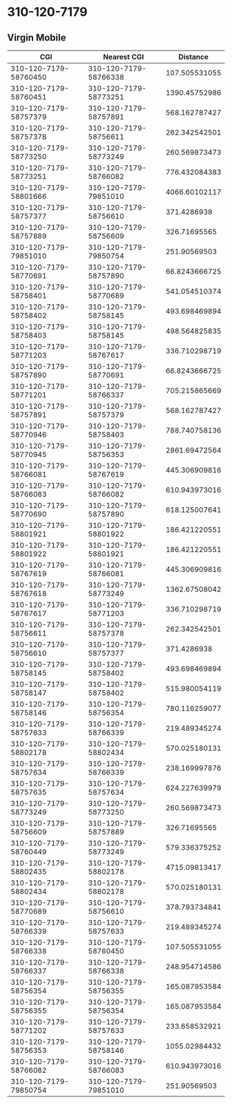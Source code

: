 # 310-120-7179
## Virgin Mobile


| CGI | Nearest CGI | Distance |
|-----|-------------|----------|
| 310-120-7179-58760450 | 310-120-7179-58766338 | 107.505531055 |
| 310-120-7179-58760451 | 310-120-7179-58773251 | 1390.45752986 |
| 310-120-7179-58757379 | 310-120-7179-58757891 | 568.162787427 |
| 310-120-7179-58757378 | 310-120-7179-58756611 | 262.342542501 |
| 310-120-7179-58773250 | 310-120-7179-58773249 | 260.569873473 |
| 310-120-7179-58773251 | 310-120-7179-58766082 | 776.432084383 |
| 310-120-7179-58801666 | 310-120-7179-79851010 | 4066.60102117 |
| 310-120-7179-58757377 | 310-120-7179-58756610 | 371.4286938 |
| 310-120-7179-58757889 | 310-120-7179-58756609 | 326.71695565 |
| 310-120-7179-79851010 | 310-120-7179-79850754 | 251.90569503 |
| 310-120-7179-58770691 | 310-120-7179-58757890 | 66.8243666725 |
| 310-120-7179-58758401 | 310-120-7179-58770689 | 541.054510374 |
| 310-120-7179-58758402 | 310-120-7179-58758145 | 493.698469894 |
| 310-120-7179-58758403 | 310-120-7179-58758145 | 498.564825835 |
| 310-120-7179-58771203 | 310-120-7179-58767617 | 336.710298719 |
| 310-120-7179-58757890 | 310-120-7179-58770691 | 66.8243666725 |
| 310-120-7179-58771201 | 310-120-7179-58766337 | 705.215865669 |
| 310-120-7179-58757891 | 310-120-7179-58757379 | 568.162787427 |
| 310-120-7179-58770946 | 310-120-7179-58758403 | 788.740758136 |
| 310-120-7179-58770945 | 310-120-7179-58756353 | 2861.69472564 |
| 310-120-7179-58766081 | 310-120-7179-58767619 | 445.306909816 |
| 310-120-7179-58766083 | 310-120-7179-58766082 | 610.943973016 |
| 310-120-7179-58770690 | 310-120-7179-58757890 | 618.125007641 |
| 310-120-7179-58801921 | 310-120-7179-58801922 | 186.421220551 |
| 310-120-7179-58801922 | 310-120-7179-58801921 | 186.421220551 |
| 310-120-7179-58767619 | 310-120-7179-58766081 | 445.306909816 |
| 310-120-7179-58767618 | 310-120-7179-58773249 | 1362.67508042 |
| 310-120-7179-58767617 | 310-120-7179-58771203 | 336.710298719 |
| 310-120-7179-58756611 | 310-120-7179-58757378 | 262.342542501 |
| 310-120-7179-58756610 | 310-120-7179-58757377 | 371.4286938 |
| 310-120-7179-58758145 | 310-120-7179-58758402 | 493.698469894 |
| 310-120-7179-58758147 | 310-120-7179-58758402 | 515.980054119 |
| 310-120-7179-58758146 | 310-120-7179-58756354 | 780.116259077 |
| 310-120-7179-58757633 | 310-120-7179-58766339 | 219.489345274 |
| 310-120-7179-58802178 | 310-120-7179-58802434 | 570.025180131 |
| 310-120-7179-58757634 | 310-120-7179-58766339 | 238.169997876 |
| 310-120-7179-58757635 | 310-120-7179-58757634 | 624.227639979 |
| 310-120-7179-58773249 | 310-120-7179-58773250 | 260.569873473 |
| 310-120-7179-58756609 | 310-120-7179-58757889 | 326.71695565 |
| 310-120-7179-58760449 | 310-120-7179-58773249 | 579.336375252 |
| 310-120-7179-58802435 | 310-120-7179-58802178 | 4715.09813417 |
| 310-120-7179-58802434 | 310-120-7179-58802178 | 570.025180131 |
| 310-120-7179-58770689 | 310-120-7179-58756610 | 378.793734841 |
| 310-120-7179-58766339 | 310-120-7179-58757633 | 219.489345274 |
| 310-120-7179-58766338 | 310-120-7179-58760450 | 107.505531055 |
| 310-120-7179-58766337 | 310-120-7179-58766338 | 248.954714586 |
| 310-120-7179-58756354 | 310-120-7179-58756355 | 165.087953584 |
| 310-120-7179-58756355 | 310-120-7179-58756354 | 165.087953584 |
| 310-120-7179-58771202 | 310-120-7179-58757633 | 233.658532921 |
| 310-120-7179-58756353 | 310-120-7179-58758146 | 1055.02984432 |
| 310-120-7179-58766082 | 310-120-7179-58766083 | 610.943973016 |
| 310-120-7179-79850754 | 310-120-7179-79851010 | 251.90569503 |
